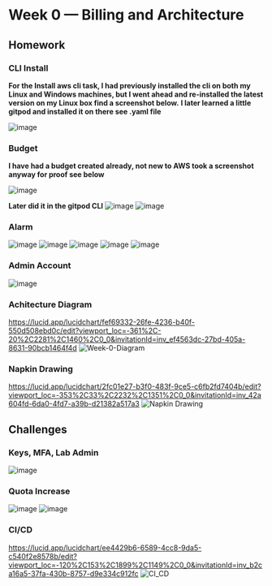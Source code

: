 # Week 0 — Billing and Architecture

## Homework

### CLI Install
**For the Install aws cli task, I had previously installed the cli on both my Linux and Windows machines, but I went ahead and re-installed the latest version on my Linux box find a screenshot below.**  **I later learned a little gitpod and installed it on there see .yaml file**

![image](https://user-images.githubusercontent.com/100949697/219178493-48509798-99ed-46cb-92d2-90f7d2c0f361.png)
 
 ### Budget
 **I have had a budget created already, not new to AWS took a screenshot anyway for proof see below**
 
 ![image](https://user-images.githubusercontent.com/100949697/219216777-eaa5d55a-11ae-46ef-be1e-a64cfc9496d5.png)
 
**Later did it in the gitpod CLI**
![image](https://user-images.githubusercontent.com/100949697/219812932-892cf3ad-4102-42a4-9e4c-d29bd8db6a5a.png)
![image](https://user-images.githubusercontent.com/100949697/219813070-65348b44-cb6f-44b2-b0ec-0f827bbf0cb5.png)


 ### Alarm
 ![image](https://user-images.githubusercontent.com/100949697/219813279-b7019604-c9f3-4f13-a053-124ee522c092.png)
 ![image](https://user-images.githubusercontent.com/100949697/219812781-9e575131-b06f-40f4-9cd0-9112c1a1df60.png)
 ![image](https://user-images.githubusercontent.com/100949697/219812687-8219106c-33f7-47ba-9921-90389b28c0f9.png)
 ![image](https://user-images.githubusercontent.com/100949697/219815665-cdfbd69c-1ef8-43ca-8b0f-477dcc3055eb.png)
 ![image](https://user-images.githubusercontent.com/100949697/219815714-2e66fc04-d59c-4381-9d1d-f28365282069.png)




 
 ### Admin Account
 ![image](https://user-images.githubusercontent.com/100949697/219221231-c21a34a6-6f5e-4199-8ab7-489d51127b76.png)



### Achitecture Diagram
https://lucid.app/lucidchart/fef69332-26fe-4236-b40f-550d508ebd0c/edit?viewport_loc=-361%2C-20%2C2281%2C1460%2C0_0&invitationId=inv_ef4563dc-27bd-405a-8631-90bcb1464f4d 
![Week-0-Diagram](https://user-images.githubusercontent.com/100949697/218834364-dd336684-27bb-43e2-aa26-aef46e96a6bb.jpeg)


### Napkin Drawing
https://lucid.app/lucidchart/2fc01e27-b3f0-483f-9ce5-c6fb2fd7404b/edit?viewport_loc=-353%2C33%2C2232%2C1351%2C0_0&invitationId=inv_42a604fd-6da0-4fd7-a39b-d21382a517a3
![Napkin Drawing](https://user-images.githubusercontent.com/100949697/218839571-5fa34200-478f-4a39-b9e7-a706443ad81a.jpeg)




## Challenges
### Keys, MFA, Lab Admin
![image](https://user-images.githubusercontent.com/100949697/219824903-6a74e40b-d5fd-4883-8de9-ca556ba82e16.png)


### Quota Increase
![image](https://user-images.githubusercontent.com/100949697/219824613-63bfb68b-392b-43f1-b2af-d1db9ec5ebb1.png)
![image](https://user-images.githubusercontent.com/100949697/219824716-c4626dbf-d256-4992-893a-32b9e4c380ba.png)


### CI/CD
https://lucid.app/lucidchart/ee4429b6-6589-4cc8-9da5-c540f2e8578b/edit?viewport_loc=-120%2C153%2C1899%2C1149%2C0_0&invitationId=inv_b2ca16a5-37fa-430b-8757-d9e334c912fc
![CI_CD](https://user-images.githubusercontent.com/100949697/218853561-7f63df95-a1bf-4ff5-8fd4-dc4b33919688.jpeg)
